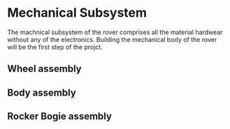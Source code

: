 # Mechanical Subsystem

The machnical subsystem of the rover comprises all the material hardwear without any of the electronics. Building the mechanical body of the rover will be the first step of the projct.

## Wheel assembly

## Body assembly

## Rocker Bogie assembly

